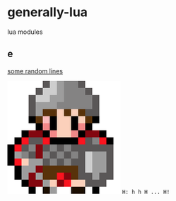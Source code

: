 # generally-lua
lua modules
## e
[some random lines](https://foko.w3spaces.com/)

<img src="img/hobbit2b.png"></img>
`H: h h H ... H!`
